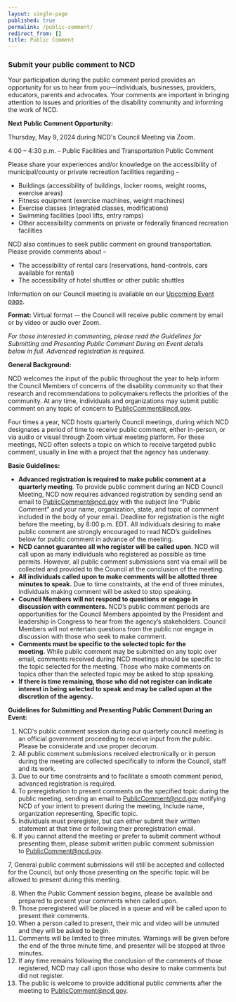 ```yaml
---
layout: single-page
published: true
permalink: /public-comment/
redirect_from: []
title: Public Comment
---
```

### S﻿ubmit your public comment to NCD

Your participation during the public comment period provides an opportunity for us to hear from you—individuals, businesses, providers, educators, parents and advocates. Your comments are important in bringing attention to issues and priorities of the disability community and informing the work of NCD.

**Next Public Comment Opportunity:**

Thursday, May 9, 2024 during NCD's Council Meeting via Zoom.

4:00 – 4:30 p.m. – Public Facilities and Transportation Public Comment 

Please share your experiences and/or knowledge on the accessibility of municipal/county or private recreation facilities regarding –

* Buildings (accessibility of buildings, locker rooms, weight rooms, exercise areas)
* Fitness equipment (exercise machines, weight machines)
* Exercise classes (integrated classes, modifications)
* Swimming facilities (pool lifts, entry ramps)
* Other accessibility comments on private or federally financed recreation facilities

NCD also continues to seek public comment on ground transportation. Please provide comments about –

* The accessibility of rental cars (reservations, hand-controls, cars available for rental)
* The accessibility of hotel shuttles or other public shuttles

Information on our Council meeting is available on our [Upcoming Event page](https://www.ncd.gov/meeting/2024-02-08-feb-8-2024-council-meeting/).

**Format:** Virtual format -- the Council will receive public comment by email or by video or audio over Zoom. 

*For those interested in commenting, please read the Guidelines for Submitting and Presenting Public Comment During an Event details below in full. Advanced registration is required.*

**General Background:**

NCD welcomes the input of the public throughout the year to help inform the Council Members of concerns of the disability community so that their research and recommendations to policymakers reflects the priorities of the community. At any time, individuals and organizations may submit public comment on any topic of concern to [PublicComment@ncd.gov](mailto:PublicComment@ncd.gov).

Four times a year, NCD hosts quarterly Council meetings, during which NCD designates a period of time to receive public comment, either in-person, or via audio or visual through Zoom virtual meeting platform. For these meetings, NCD often selects a topic on which to receive targeted public comment, usually in line with a project that the agency has underway.

**Basic Guidelines:**

* **Advanced registration is required to make public comment at a quarterly meeting**. To provide public comment during an NCD Council Meeting, NCD now requires advanced registration by sending send an email to [PublicComment@ncd.gov](mailto:PublicComment@ncd.gov) with the subject line “Public Comment” and your name, organization, state, and topic of comment included in the body of your email. Deadline for registration is the night before the meeting, by 8:00 p.m. EDT. All individuals desiring to make public comment are strongly encouraged to read NCD’s guidelines below for public comment in advance of the meeting.
* **NCD cannot guarantee all who register will be called upon**. NCD will call upon as many individuals who registered as possible as time permits. However, all public comment submissions sent via email will be collected and provided to the Council at the conclusion of the meeting.
* **All individuals called upon to make comments will be allotted three minutes to speak.** Due to time constraints, at the end of three minutes, individuals making comment will be asked to stop speaking.
* **Council Members will not respond to questions or engage in discussion with commenters.** NCD’s public comment periods are opportunities for the Council Members appointed by the President and leadership in Congress to hear from the agency’s stakeholders. Council Members will not entertain questions from the public nor engage in discussion with those who seek to make comment.
* **Comments must be specific to the selected topic for the meeting.** While public comment may be submitted on any topic over email, comments received during NCD meetings should be specific to the topic selected for the meeting. Those who make comments on topics other than the selected topic may be asked to stop speaking.
* **If there is time remaining, those who did not register can indicate interest in being selected to speak and may be called upon at the discretion of the agency.**

**Guidelines for Submitting and Presenting Public Comment During an Event:**

1. NCD's public comment session during our quarterly council meeting is an official government proceeding to receive input from the public. Please be considerate and use proper decorum.
2. All public comment submissions received electronically or in person during the meeting are collected specifically to inform the Council, staff and its work.
3. Due to our time constraints and to facilitate a smooth comment period, advanced registration is required.
4. To preregistration to present comments on the specified topic during the public meeting, sending an email to [PublicComment@ncd.gov](mailto:publiccomment@ncd.gov?subject=Public%20Comment) notifying NCD of your intent to present during the meeting, Include name, organization representing, Specific topic. 
5. Individuals must preregister, but can either submit their written statement at that time or following their preregistration email.   
6. If you cannot attend the meeting or prefer to submit comment without presenting them, please submit written public comment submission to [PublicComment@ncd.gov](mailto:publiccomment@ncd.gov?subject=Public%20Comment).

7, General public comment submissions will still be accepted and collected for the Council, but only those presenting on the specific topic will be allowed to present during this meeting.

8. When the Public Comment session begins, please be available and prepared to present your comments when called upon.
9. Those preregistered will be placed in a queue and will be called upon to present their comments.
10. When a person called to present, their mic and video will be unmuted and they will be asked to begin.
11. Comments will be limited to three minutes. Warnings will be given before the end of the three minute time, and presenter will be stopped at three minutes. 
12. If any time remains following the conclusion of the comments of those registered, NCD may call upon those who desire to make comments but did not register.
13. The public is welcome to provide additional public comments after the meeting to [PublicComment@ncd.gov](mailto:publiccomment@ncd.gov?subject=Public%20Comment).
